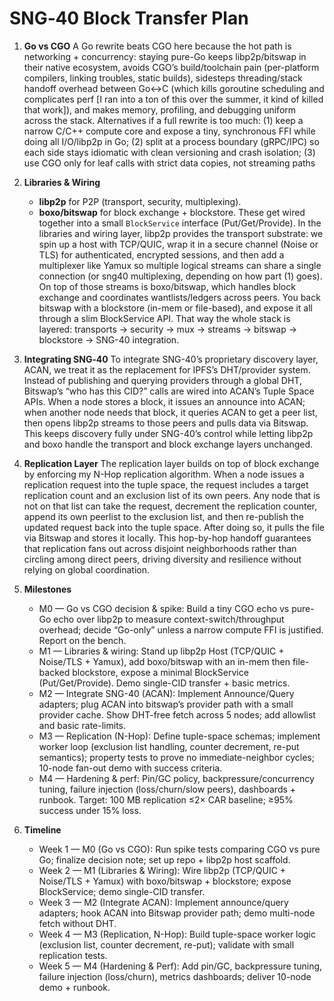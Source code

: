 # SNG‑40 Block Transfer Plan

1. **Go vs CGO**
   A Go rewrite beats CGO here because the hot path is networking + concurrency: staying pure-Go keeps libp2p/bitswap in their native ecosystem, avoids CGO’s build/toolchain pain (per-platform compilers, linking troubles, static builds), sidesteps threading/stack handoff overhead between Go↔C (which kills goroutine scheduling and complicates perf [I ran into a ton of this over the summer, it kind of killed that work]), and makes memory, profiling, and debugging uniform across the stack. Alternatives if a full rewrite is too much: (1) keep a narrow C/C++ compute core and expose a tiny, synchronous FFI while doing all I/O/libp2p in Go; (2) split at a process boundary (gRPC/IPC) so each side stays idiomatic with clean versioning and crash isolation; (3) use CGO only for leaf calls with strict data copies, not streaming paths

2. **Libraries & Wiring**

   * **libp2p** for P2P (transport, security, multiplexing).
   * **boxo/bitswap** for block exchange + blockstore.
     These get wired together into a small `BlockService` interface (Put/Get/Provide).
     In the libraries and wiring layer, libp2p provides the transport substrate: we spin up a host with TCP/QUIC, wrap it in a secure channel (Noise or TLS) for authenticated, encrypted sessions, and then add a multiplexer like Yamux so multiple logical streams can share a single connection (or sng40 multiplexing, depending on how part (1) goes). On top of those streams is boxo/bitswap, which handles block exchange and coordinates wantlists/ledgers across peers. You back bitswap with a blockstore (in-mem or file-based), and expose it all through a slim BlockService API. That way the whole stack is layered: transports → security → mux → streams → bitswap → blockstore → SNG-40 integration.

3. **Integrating SNG‑40**
   To integrate SNG-40’s proprietary discovery layer, ACAN, we treat it as the replacement for IPFS’s DHT/provider system. Instead of publishing and querying providers through a global DHT, Bitswap’s “who has this CID?” calls are wired into ACAN’s Tuple Space APIs. When a node stores a block, it issues an announce into ACAN; when another node needs that block, it queries ACAN to get a peer list, then opens libp2p streams to those peers and pulls data via Bitswap. This keeps discovery fully under SNG-40’s control while letting libp2p and boxo handle the transport and block exchange layers unchanged.

4. **Replication Layer**
   The replication layer builds on top of block exchange by enforcing my N-Hop replication algorithm. When a node issues a replication request into the tuple space, the request includes a target replication count and an exclusion list of its own peers. Any node that is not on that list can take the request, decrement the replication counter, append its own peerlist to the exclusion list, and then re-publish the updated request back into the tuple space. After doing so, it pulls the file via Bitswap and stores it locally. This hop-by-hop handoff guarantees that replication fans out across disjoint neighborhoods rather than circling among direct peers, driving diversity and resilience without relying on global coordination.

5. **Milestones**

   * M0 — Go vs CGO decision & spike: Build a tiny CGO echo vs pure-Go echo over libp2p to measure context-switch/throughput overhead; decide “Go-only” unless a narrow compute FFI is justified. Report on the bench.
   * M1 — Libraries & wiring: Stand up libp2p Host (TCP/QUIC + Noise/TLS + Yamux), add boxo/bitswap with an in-mem then file-backed blockstore, expose a minimal BlockService (Put/Get/Provide). Demo single-CID transfer + basic metrics.
   * M2 — Integrate SNG-40 (ACAN): Implement Announce/Query adapters; plug ACAN into bitswap’s provider path with a small provider cache. Show DHT-free fetch across 5 nodes; add allowlist and basic rate-limits.
   * M3 — Replication (N-Hop): Define tuple-space schemas; implement worker loop (exclusion list handling, counter decrement, re-put semantics); property tests to prove no immediate-neighbor cycles; 10-node fan-out demo with success criteria.
   * M4 — Hardening & perf: Pin/GC policy, backpressure/concurrency tuning, failure injection (loss/churn/slow peers), dashboards + runbook. Target: 100 MB replication ≤2× CAR baseline; ≥95% success under 15% loss.

5. **Timeline**

   * Week 1 — M0 (Go vs CGO): Run spike tests comparing CGO vs pure Go; finalize decision note; set up repo + libp2p host scaffold.
   * Week 2 — M1 (Libraries & Wiring): Wire libp2p (TCP/QUIC + Noise/TLS + Yamux) with boxo/bitswap + blockstore; expose BlockService; demo single-CID transfer.
   * Week 3 — M2 (Integrate ACAN): Implement announce/query adapters; hook ACAN into Bitswap provider path; demo multi-node fetch without DHT.
   * Week 4 — M3 (Replication, N-Hop): Build tuple-space worker logic (exclusion list, counter decrement, re-put); validate with small replication tests.
   * Week 5 — M4 (Hardening & Perf): Add pin/GC, backpressure tuning, failure injection (loss/churn), metrics dashboards; deliver 10-node demo + runbook.